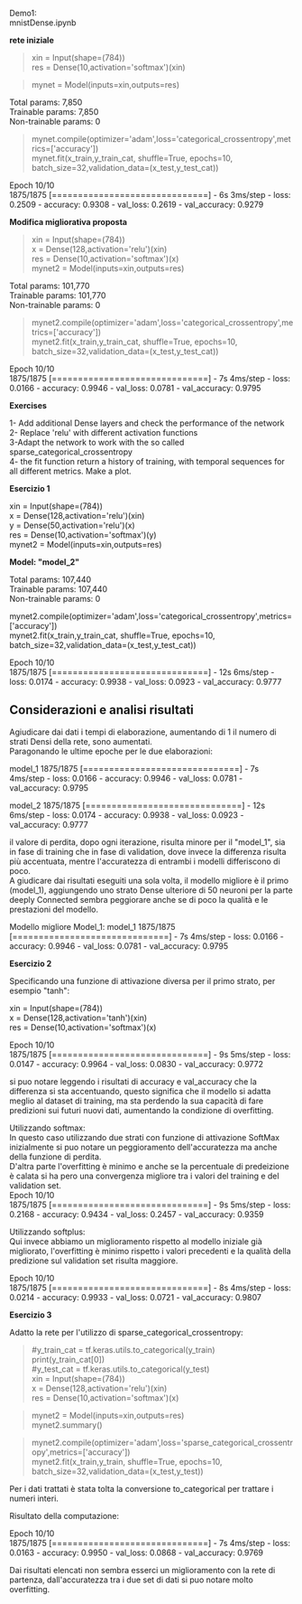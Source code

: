 
 Demo1:   
 mnistDense.ipynb  


**rete iniziale**  
> xin = Input(shape=(784))   
> res = Dense(10,activation='softmax')(xin)   

> mynet = Model(inputs=xin,outputs=res)   
     
Total params: 7,850  
Trainable params: 7,850  
Non-trainable params: 0  

> mynet.compile(optimizer='adam',loss='categorical_crossentropy',metrics=['accuracy'])    
> mynet.fit(x_train,y_train_cat, shuffle=True, epochs=10, batch_size=32,validation_data=(x_test,y_test_cat))    
  
Epoch 10/10  
1875/1875 [==============================] - 6s 3ms/step - loss: 0.2509 - accuracy: 0.9308 - val_loss: 0.2619 - val_accuracy: 0.9279  



**Modifica migliorativa proposta**  
> xin = Input(shape=(784))   
> x = Dense(128,activation='relu')(xin)   
> res = Dense(10,activation='softmax')(x)   
> mynet2 = Model(inputs=xin,outputs=res)   
                    
Total params: 101,770  
Trainable params: 101,770  
Non-trainable params: 0  

> mynet2.compile(optimizer='adam',loss='categorical_crossentropy',metrics=['accuracy'])   
> mynet2.fit(x_train,y_train_cat, shuffle=True, epochs=10, batch_size=32,validation_data=(x_test,y_test_cat))   


Epoch 10/10  
1875/1875 [==============================] - 7s 4ms/step - loss: 0.0166 - accuracy: 0.9946 - val_loss: 0.0781 - val_accuracy: 0.9795  


**Exercises**  

   1- Add additional Dense layers and check the performance of the network  
   2- Replace 'relu' with different activation functions  
   3-Adapt the network to work with the so called sparse_categorical_crossentropy  
   4- the fit function return a history of training, with temporal sequences for all different metrics. Make a plot.  


**Esercizio 1**    
  
xin = Input(shape=(784))  
x = Dense(128,activation='relu')(xin)  
y = Dense(50,activation='relu')(x)  
res = Dense(10,activation='softmax')(y)  
mynet2 = Model(inputs=xin,outputs=res)  


**Model: "model_2"**  
                                                                   
Total params: 107,440   
Trainable params: 107,440   
Non-trainable params: 0   


mynet2.compile(optimizer='adam',loss='categorical_crossentropy',metrics=['accuracy'])   
mynet2.fit(x_train,y_train_cat, shuffle=True, epochs=10, batch_size=32,validation_data=(x_test,y_test_cat))    


Epoch 10/10  
1875/1875 [==============================] - 12s 6ms/step - loss: 0.0174 - accuracy: 0.9938 - val_loss: 0.0923 - val_accuracy: 0.9777  

## Considerazioni e analisi risultati   
Agiudicare dai dati i tempi di elaborazione, aumentando di 1 il numero di strati Densi della rete, sono aumentati.  
Paragonando le ultime epoche per le due elaborazioni:  

model_1 1875/1875 [==============================] - 7s 4ms/step - loss: 0.0166 - accuracy: 0.9946 - val_loss: 0.0781 - val_accuracy: 0.9795  

model_2 1875/1875 [==============================] - 12s 6ms/step - loss: 0.0174 - accuracy: 0.9938 - val_loss: 0.0923 - val_accuracy: 0.9777  
  
il valore di perdita, dopo ogni iterazione, risulta minore per il "model_1", sia in fase di training che in fase di validation, dove invece la differenza  risulta più accentuata, mentre l'accuratezza di entrambi i modelli differiscono di poco.  
A giudicare dai risultati eseguiti una sola volta, il modello migliore è il primo (model_1), aggiungendo uno strato Dense ulteriore di 50 neuroni per la parte deeply Connected sembra peggiorare anche se di poco la qualità e le prestazioni del modello.  

Modello migliore Model_1:
model_1 1875/1875 [==============================] - 7s 4ms/step - loss: 0.0166 - accuracy: 0.9946 - val_loss: 0.0781 - val_accuracy: 0.9795  

**Esercizio 2**    

Specificando una funzione di attivazione diversa per il primo strato, per esempio "tanh":  

xin = Input(shape=(784))  
x = Dense(128,activation='tanh')(xin)  
res = Dense(10,activation='softmax')(x)  
  
Epoch 10/10  
1875/1875 [==============================] - 9s 5ms/step - loss: 0.0147 - accuracy: 0.9964 - val_loss: 0.0830 - val_accuracy: 0.9772  

si puo notare leggendo i risultati di accuracy e val_accuracy che la differenza si sta accentuando, questo significa che il modello si adatta meglio al dataset di training, ma sta perdendo la sua capacità di fare predizioni sui futuri nuovi dati, aumentando la condizione di overfitting.   

Utilizzando softmax:  
In questo caso utilizzando due strati con funzione di attivazione SoftMax inizialmente si puo notare un peggioramento dell'accuratezza ma anche della funzione di perdita.  
D'altra parte l'overfitting è minimo e anche se la percentuale di predeizione è calata si ha pero una convergenza migliore tra i valori del training e del validation set.  
Epoch 10/10  
1875/1875 [==============================] - 9s 5ms/step - loss: 0.2168 - accuracy: 0.9434 - val_loss: 0.2457 - val_accuracy: 0.9359  

Utilizzando softplus:  
Qui invece abbiamo un miglioramento rispetto al modello iniziale già migliorato, l'overfitting è minimo rispetto i valori precedenti e la qualità della predizione sul validation set risulta maggiore.  

Epoch 10/10  
1875/1875 [==============================] - 8s 4ms/step - loss: 0.0214 - accuracy: 0.9933 - val_loss: 0.0721 - val_accuracy: 0.9807  


**Esercizio 3**  

Adatto la rete per l'utilizzo di sparse_categorical_crossentropy:  


> #y_train_cat = tf.keras.utils.to_categorical(y_train)  
> print(y_train_cat[0])  
> #y_test_cat = tf.keras.utils.to_categorical(y_test)  
> xin = Input(shape=(784))  
> x = Dense(128,activation='relu')(xin)  
> res = Dense(10,activation='softmax')(x)  

> mynet2 = Model(inputs=xin,outputs=res)  
> mynet2.summary()  

> mynet2.compile(optimizer='adam',loss='sparse_categorical_crossentropy',metrics=['accuracy'])  
> mynet2.fit(x_train,y_train, shuffle=True, epochs=10, batch_size=32,validation_data=(x_test,y_test))  

Per i dati trattati è stata tolta la conversione to_categorical per trattare i numeri interi.  

Risultato della computazione:  

Epoch 10/10    
1875/1875 [==============================] - 7s 4ms/step - loss: 0.0163 - accuracy: 0.9950 - val_loss: 0.0868 - val_accuracy: 0.9769  

Dai risultati elencati non sembra esserci un miglioramento con la rete di partenza, dall'accuratezza tra i due set di dati si puo notare molto overfitting.   
